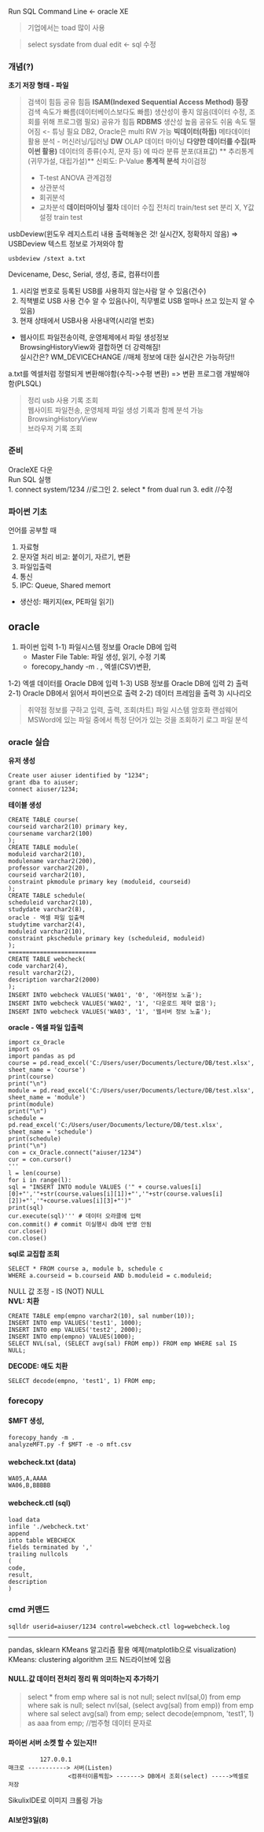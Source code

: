 Run SQL Command Line <- oracle XE
> 기업에서는 toad 많이 사용

> select sysdate from dual
> edit <- sql 수정
### 개념(?)
**초기 저장 형태 - 파일**
> 검색이 힘듬
> 공유 힘듬
**ISAM(Indexed Sequential Access Method) 등장**
> 검색 속도가 빠름(데이터베이스보다도 빠름)
> 생산성이 좋지 않음(데이터 수정, 조회를 위해 프로그램 필요)
> 공유가 힘듬
**RDBMS**
> 생산성 높음
> 공유도 쉬움
> 속도 떨어짐 <- 튜닝 필요
> DB2, Oracle은 multi RW 가능
**빅데이터(하둡)**
> 메타데이터 활용
> 분석 - 머신러닝/딥러닝
**DW**
> OLAP
> 데이터 마이닝
**다양한 데이터를 수집(파이썬 활용)**
> 데이터의 종류(수치, 문자 등) 에 따라 분류
> 분포(대표값)
** 추리통계(귀무가설, 대립가설)**
> 신뢰도: P-Value
**통계적 분석**
>차이검정
>   - T-test
>     ANOVA
> 관계검정
>   - 상관분석
>   - 회귀분석
>   - 교차분석
**데이터마이닝 절차**
> 데이터 수집
> 전처리
> train/test set 분리
> X, Y값 설정
> train
> test

usbDeview(윈도우 레지스트리 내용 출력해놓은 것! 실시간X, 정확하지 않음) => USBDeview 텍스트 정보로 가져와야 함
```
usbdeview /stext a.txt
```
Devicename, Desc, Serial, 생성, 종료, 컴퓨터이름  
1) 시리얼 번호로 등록된 USB를 사용하지 않는사람 알 수 있음(건수)   
2) 직책별로 USB 사용 건수 알 수 있음(나이, 직무별로 USB 얼마나 쓰고 있는지 알 수 있음)  
3) 현재 상태에서 USB사용 사용내역(시리얼 번호)  

* 웹사이트 파일전송이력, 운영체제에서 파일 생성정보  
	BrowsingHistoryView와 결합하면 더 강력해짐!  
	실시간은?  WM_DEVICECHANGE //매체 정보에 대한 실시간은 가능하당!!  

a.txt를 엑셀처럼 정렬되게 변환해야함(수직->수평 변환) => 변환 프로그램 개발해야함(PLSQL)  

> 정리
> usb 사용 기록 조회  
> 웹사이트 파일전송, 운영체제 파일 생성 기록과 함께 분석 가능  
> BrowsingHistoryView  
> 브라우저 기록 조회  



### 준비
OracleXE 다운  
Run SQL 실행  
	1. connect system/1234 //로그인
	2. select * from dual
	   run
	3. edit //수정
  
### 파이썬 기초
언어를 공부할 때
1) 자료형
2) 문자열 처리 비교: 붙이기, 자르기, 변환
3) 파일입출력
4) 통신
5) IPC: Queue, Shared memort
* 생산성: 패키지(ex, PE파일 읽기)

## oracle
1) 파이썬 입력
  1-1) 파일시스템 정보를 Oracle DB에 입력
    - Master File Table: 파일 생성, 읽기, 수정 기록
    - forecopy_handy -m . , 엑셀(CSV)변환, 

  1-2) 엑셀 데이터를 Oracle DB에 입력
  1-3) USB 정보를 Oracle DB에 입력
2) 출력
  2-1) Oracle DB에서 읽어서 파이썬으로 출력
  2-2) 데이터 프레임을 출력
3) 시나리오
  > 취약점 정보를 구하고 입력, 출력, 조회(차트)
  > 파일 시스템 암호화 랜섬웨어
  > MSWord에 있는 파일 중에서 특정 단어가 있는 것을 조회하기
  > 로그 파일 분석
  
### oracle 실습
**유저 생성**
```
Create user aiuser identified by "1234";
grant dba to aiuser;
connect aiuser/1234;
```

**테이블 생성**
```
CREATE TABLE course(
courseid varchar2(10) primary key,
coursename varchar2(100)
);
CREATE TABLE module(
moduleid varchar2(10),
modulename varchar2(200),
professor varchar2(20),
courseid varchar2(10),
constraint pkmodule primary key (moduleid, courseid)
);
CREATE TABLE schedule(
scheduleid varchar2(10),
studydate varchar2(8),
oracle - 엑셀 파일 입출력
studytime varchar2(4),
moduleid varchar2(10),
constraint pkschedule primary key (scheduleid, moduleid)
);
=========================
CREATE TABLE webcheck(
code varchar2(4),
result varchar2(2),
description varchar2(2000)
);
INSERT INTO webcheck VALUES('WA01', '0', '에러정보 노출');
INSERT INTO webcheck VALUES('WA02', '1', '다운로드 제약 없음');
INSERT INTO webcheck VALUES('WA03', '1', '웹서버 정보 노출');
```
**oracle - 엑셀 파일 입출력**
```
import cx_Oracle
import os
import pandas as pd
course = pd.read_excel('C:/Users/user/Documents/lecture/DB/test.xlsx',
sheet_name = 'course')
print(course)
print("\n")
module = pd.read_excel('C:/Users/user/Documents/lecture/DB/test.xlsx',
sheet_name = 'module')
print(module)
print("\n")
schedule = pd.read_excel('C:/Users/user/Documents/lecture/DB/test.xlsx',
sheet_name = 'schedule')
print(schedule)
print("\n")
con = cx_Oracle.connect("aiuser/1234")
cur = con.cursor()
'''
l = len(course)
for i in range(l):
sql = "INSERT INTO module VALUES ('" + course.values[i]
[0]+"','"+str(course.values[i][1])+"','"+str(course.values[i]
[2])+"','"+course.values[i][3]+"')"
print(sql)
cur.execute(sql)''' # 데이터 오라클에 입력
con.commit() # commit 미실행시 db에 반영 안됨
cur.close()
con.close()
```

**sql로 교집합 조회**
```
SELECT * FROM course a, module b, schedule c
WHERE a.courseid = b.courseid AND b.moduleid = c.moduleid;
```
NULL 값 조정 - IS (NOT) NULL  
**NVL: 치환**
```
CREATE TABLE emp(empno varchar2(10), sal number(10));
INSERT INTO emp VALUES('test1', 1000);
INSERT INTO emp VALUES('test2', 2000);
INSERT INTO emp(empno) VALUES(1000);
SELECT NVL(sal, (SELECT avg(sal) FROM emp)) FROM emp WHERE sal IS NULL;
```
**DECODE: 얘도 치환**
```
SELECT decode(empno, 'test1', 1) FROM emp;
```
### forecopy
#### $MFT 생성,
```
forecopy_handy -m .
analyzeMFT.py -f $MFT -e -o mft.csv
```
#### webcheck.txt (data)
```
WA05,A,AAAA
WA06,B,BBBBB
```
#### webcheck.ctl (sql)
```
load data
infile './webcheck.txt'
append
into table WEBCHECK
fields terminated by ','
trailing nullcols
(
code,
result,
description
)
```
### cmd 커맨드
```
sqlldr userid=aiuser/1234 control=webcheck.ctl log=webcheck.log
```
----
pandas, sklearn KMeans 알고리즘 활용 예제(matplotlib으로 visualization)
KMeans: clustering algorithm
코드 N드라이브에 있음



#### NULL.값 데이터 전처리 정리 뭐 의미하는지 추가하기
> select * from emp where sal is not null;
> select nvl(sal,0) from emp where sak is null;
> select nvl(sal, (select avg(sal) from emp)) from emp where sal
> select avg(sal) from emp;
> select decode(empnom, 'test1', 1) as aaa from emp;  //범주형 데이터 문자로




#### 파이썬 서버 소켓 할 수 있는지!! 
             127.0.0.1  
    매크로 -----------> 서버(Listen)  
                     <컴퓨터이름찍힘> -------> DB에서 조회(select) ----->엑셀로 저장  
                     
SikulixIDE로 이미지 크롤링 가능  


#### AI보안3일(8)
